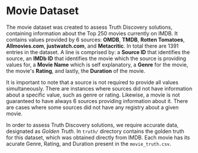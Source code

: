 # Movie Dataset

The movie dataset  was created to assess Truth Discovery solutions, containing information about the Top 250 movies currently on IMDB. It contains values provided by 6 sources: **OMDB**, **TMDB**, **Rotten Tomatoes**, **Allmovies.com**, **justwatch.com**, and **Metacritic**. In total there are 1391 entries in the dataset. A line is comprised by: a **Source ID** that identifies the source, an **IMDb ID** that identifies the movie which the source is providing values for, a **Movie Name** which is self explanatory, a **Genre** for the movie, the movie's **Rating**, and lastly, the **Duration** of the movie.

It is important to note that a source is not required to provide all values simultaneously. There are instances where sources did not have information about a specific value, such as genre or rating. Likewise, a movie is not guaranteed to have always 6 sources providing information about it. There are cases where some sources did not have any registry about a given movie.

In order to assess Truth Discovery solutions, we require accurate data, designated as *Golden Truth*. In `truth/` directory contains the golden truth for this dataset, which was obtained directly from IMDB. Each movie has its acurate Genre, Rating, and Duration present in the `movie_truth.csv`.